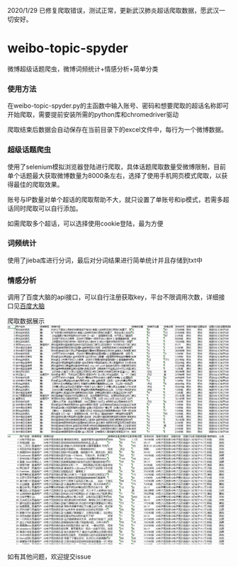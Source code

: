 2020/1/29 已修复爬取错误，测试正常，更新武汉肺炎超话爬取数据，愿武汉一切安好。
# weibo-topic-spyder
微博超级话题爬虫，微博词频统计+情感分析+简单分类

### 使用方法
在weibo-topic-spyder.py的主函数中输入账号、密码和想要爬取的超话名称即可开始爬取，需要提前安装所需的python库和chromedriver驱动

爬取结束后数据会自动保存在当前目录下的excel文件中，每行为一个微博数据。

### 超级话题爬虫

使用了selenium模拟浏览器登陆进行爬取，具体话题爬取数量受微博限制，目前单个话题最大获取微博数量为8000条左右，选择了使用手机网页模式爬取，以获得最佳的爬取效果。

账号与IP数量对单个超话的爬取帮助不大，就只设置了单账号和ip模式，若需多超话同时爬取可以自行添加。

如需爬取多个超话，可以选择使用cookie登陆，最为方便

### 词频统计
使用了jieba库进行分词，最后对分词结果进行简单统计并且存储到txt中

### 情感分析 
调用了百度大脑的api接口，可以自行注册获取key，平台不限调用次数，详细接口见[百度大脑](https://ai.baidu.com/tech/nlp_apply/sentiment_classify) 


爬取数据展示
![](img/fy.png)
![](img/weibo.png)



如有其他问题，欢迎提交issue
